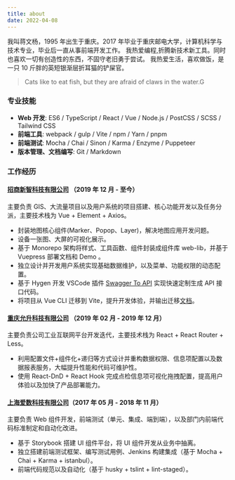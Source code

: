 ```yaml
---
title: about
date: 2022-04-08
---
```


我叫蒋文杨，1995 年出生于重庆。2017 年毕业于重庆邮电大学，计算机科学与技术专业，毕业后一直从事前端开发工作。
我热爱编程,折腾新技术新工具。同时也喜欢一切有创造性的东西，不固守老旧勇于尝试。
我热爱生活，喜欢做饭，是一只 10 斤胖的英短银渐层折耳猫的铲屎官。

> Cats like to eat fish, but they are afraid of claws in the water.G

### 专业技能

- **Web 开发**: ES6 / TypeScript / React / Vue / Node.js / PostCSS / SCSS / Tailwind CSS
- **前端工具**: webpack / gulp / Vite / npm / Yarn / pnpm
- **前端测试**: Mocha / Chai / Sinon / Karma / Enzyme / Puppeteer
- **版本管理、文档编写**: Git / Markdown

### 工作经历

#### [招商新智科技有限公司](https://www.cmnit.com/) （2019 年 12 月 - 至今）

主要负责 GIS、大流量项目以及用户系统的项目搭建、核心功能开发以及任务分派，主要技术栈为 Vue + Element + Axios。

- 封装地图核心组件(Marker、Popop、Layer)，解决地图应用开发问题。
- 设备一张图、大屏的可视化展示。
- 基于 Monorepo 架构将样式、工具函数、组件封装成组件库 web-lib，并基于 Vuepress 部署文档和 Demo 。
- 独立设计并开发用户系统实现基础数据维护，以及菜单、功能权限的动态配置。
- 基于 Hygen 开发 VSCode 插件 [Swagger To API](https://marketplace.visualstudio.com/items?itemName=jiangwenyang.swagger-to-api) 实现快速定制生成 API 接口代码。
- 将项目从 Vue CLI 迁移到 Vite，提升开发体验，并输出迁移[文档](/posts/一个真实的vue-cli项目迁移到vite)。

#### [重庆允升科技有限公司](https://yunsom.com/) （2019 年 02 月 - 2019 年 12 月）

主要负责公司工业互联网平台开发迭代，主要技术栈为 React + React Router + Less。

- 利用配置文件+组件化+递归等方式设计并重构数据权限、信息项配置以及数据报表服务，大幅提升性能和代码可维护性。
- 使用 React-DnD + React Hook 完成点检信息项可视化拖拽配置，提高用户体验以及加快了产品部署能力。

#### [上海爱数科技有限公司](https://www.aishu.cn/)（2017 年 05 月 - 2018 年 11 月）

主要负责 Web 组件开发，前端测试（单元、集成、端到端），以及部门内前端代码标准制定和自动化改进。

- 基于 Storybook 搭建 UI 组件平台，将 UI 组件开发从业务中抽离。
- 独立搭建前端测试框架、编写测试用例、Jenkins 构建集成（基于 Mocha + Chai + Karma + istanbul）。
- 前端代码规范以及自动化（基于 husky + tslint + lint-staged）。
